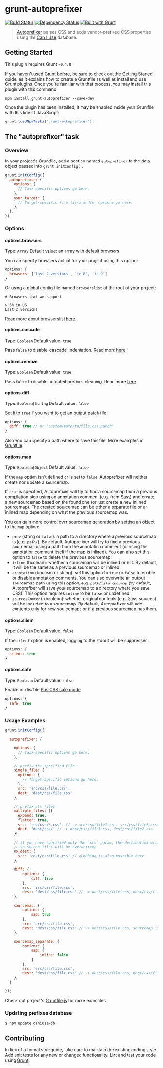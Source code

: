 # grunt-autoprefixer
[![Build Status](https://travis-ci.org/nDmitry/grunt-autoprefixer.png?branch=master)](https://travis-ci.org/nDmitry/grunt-autoprefixer)
[![Dependency Status](https://david-dm.org/nDmitry/grunt-autoprefixer.png)](https://david-dm.org/nDmitry/grunt-autoprefixer)
[![Built with Grunt](https://cdn.gruntjs.com/builtwith.png)](http://gruntjs.com/)

> [Autoprefixer](https://github.com/postcss/autoprefixer) parses CSS and adds vendor-prefixed CSS properties using the [Can I Use](http://caniuse.com/) database.

## Getting Started
This plugin requires Grunt `~0.4.0`

If you haven't used [Grunt](http://gruntjs.com/) before, be sure to check out the [Getting Started](http://gruntjs.com/getting-started) guide, as it explains how to create a [Gruntfile](http://gruntjs.com/sample-gruntfile) as well as install and use Grunt plugins. Once you're familiar with that process, you may install this plugin with this command:

```shell
npm install grunt-autoprefixer --save-dev
```

Once the plugin has been installed, it may be enabled inside your Gruntfile with this line of JavaScript:

```js
grunt.loadNpmTasks('grunt-autoprefixer');
```

## The "autoprefixer" task

### Overview
In your project's Gruntfile, add a section named `autoprefixer` to the data object passed into `grunt.initConfig()`.

```js
grunt.initConfig({
  autoprefixer: {
    options: {
      // Task-specific options go here.
    },
    your_target: {
      // Target-specific file lists and/or options go here.
    },
  },
})
```

### Options

#### options.browsers
Type: `Array`
Default value: an array with [default browsers](https://github.com/ai/browserslist)

You can specify browsers actual for your project using this option:

```js
options: {
  browsers: ['last 2 versions', 'ie 8', 'ie 9']
}
```

Or using a global config file named `browserslist` at the root of your project:

```
# Browsers that we support

> 5% in US
Last 2 versions
```

Read more about browserslist [here](https://github.com/ai/browserslist).

#### options.cascade
Type: `Boolean`
Default value: `true`

Pass `false` to disable ‘cascade’ indentation. Read more [here](https://github.com/postcss/autoprefixer#visual-cascade).

#### options.remove
Type: `Boolean`
Default value: `true`

Pass `false` to disable outdated prefixes cleaning. Read more [here](https://github.com/postcss/autoprefixer/releases/tag/4.0.0).

#### options.diff
Type: `Boolean|String`
Default value: `false`

Set it to `true` if you want to get an output patch file:

```js
options: {
  diff: true // or 'custom/path/to/file.css.patch'
}
```
Also you can specify a path where to save this file. More examples in [Gruntfile](https://github.com/nDmitry/grunt-autoprefixer/blob/master/Gruntfile.js).

#### options.map
Type: `Boolean|Object`
Default value: `false`

If the `map` option isn't defined or is set to `false`, Autoprefixer will neither create nor update a sourcemap.

If `true` is specified, Autoprefixer will try to find a sourcemap from a previous compilation step using an annotation comment (e.g. from Sass) and create a new sourcemap based on the found one (or just create a new inlined sourcemap). The created sourcemap can be either a separate file or an inlined map depending on what the previous sourcemap was.

You can gain more control over sourcemap generation by setting an object to the `map` option:

* `prev` (string or `false`): a path to a directory where a previous sourcemap is (e.g. `path/`). By default, Autoprefixer will try to find a previous sourcemap using a path from the annotation comment (or using the annotation comment itself if the map is inlined). You can also set this option to `false` to delete the previous sourcemap.
* `inline` (boolean): whether a sourcemap will be inlined or not. By default, it will be the same as a previous sourcemap or inlined.
* `annotation` (boolean or string): set this option to `true` or `false` to enable or disable annotation comments. You can also overwrite an output sourcemap path using this option, e.g. `path/file.css.map` (by default, Autoprefixer will save your sourcemap to a directory where you save CSS). This option requires `inline` to be `false` or undefined.
* `sourcesContent` (boolean): whether original contents (e.g. Sass sources) will be included to a sourcemap. By default, Autoprefixer will add contents only for new sourcemaps or if a previous sourcemap has them.

#### options.silent
Type: `Boolean`
Default value: `false`

If the `silent` option is enabled, logging to the stdout will be suppressed.

```js
options: {
  silent: true
}
```

#### options.safe
Type: `Boolean`
Default value: `false`

Enable or disable [PostCSS safe mode](https://github.com/postcss/postcss#safe-mode).

```js
options: {
  safe: true
}
```

### Usage Examples

```js
grunt.initConfig({

  autoprefixer: {

    options: {
      // Task-specific options go here.
    },

    // prefix the specified file
    single_file: {
      options: {
        // Target-specific options go here.
      },
      src: 'src/css/file.css',
      dest: 'dest/css/file.css'
    },

    // prefix all files
    multiple_files: [{
      expand: true,
      flatten: true,
      src: 'src/css/*.css', // -> src/css/file1.css, src/css/file2.css
      dest: 'dest/css/' // -> dest/css/file1.css, dest/css/file2.css
    }],

    // if you have specified only the `src` param, the destination will be set automatically,
    // so source files will be overwritten
    no_dest: {
      src: 'dest/css/file.css' // globbing is also possible here
    },

    diff: {
        options: {
            diff: true
        },
        src: 'src/css/file.css',
        dest: 'dest/css/file.css' // -> dest/css/file.css, dest/css/file.css.patch
    },

    sourcemap: {
        options: {
            map: true
        },
        src: 'src/css/file.css',
        dest: 'dest/css/file.css' // -> dest/css/file.css, sourcemap is inlined
    },

    sourcemap_separate: {
        options: {
            map: {
                inline: false
            }
        },
        src: 'src/css/file.css',
        dest: 'dest/css/file.css' // -> dest/css/file.css, dest/css/file.css.map
    },
  }

});
```

Check out project's [Gruntfile.js](https://github.com/nDmitry/grunt-autoprefixer/blob/master/Gruntfile.js) for more examples.

### Updating prefixes database

```
$ npm update caniuse-db
```

## Contributing
In lieu of a formal styleguide, take care to maintain the existing coding style. Add unit tests for any new or changed functionality. Lint and test your code using [Grunt](http://gruntjs.com/).

